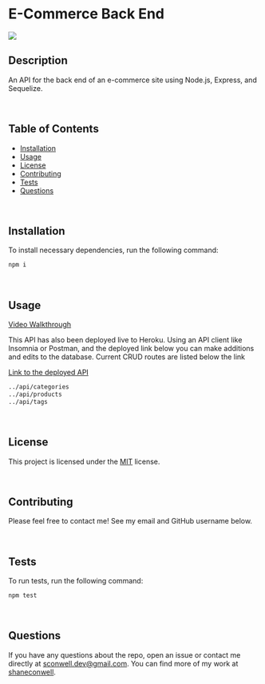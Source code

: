 # E-Commerce Back End

  <a href="https://opensource.org/licenses/MIT" alt="License">
        <img src="https://img.shields.io/badge/license-MIT-brightgreen" /></a>
  
  ## Description
  An API for the back end of an e-commerce site using Node.js, Express, and Sequelize. 

<br>

  ## Table of Contents
  - [Installation](#installation)
  - [Usage](#usage)
  - [License](#license)
  - [Contributing](#Contributing)
  - [Tests](Test)
  - [Questions](Questions)

<br>

  ## Installation
  To install necessary dependencies, run the following command:
   ``` md
   npm i
   ```
<br>

  ## Usage

 [Video Walkthrough](https://drive.google.com/file/d/1UmmJU1IszfrZW4leBzGfueCl6zpabhBU/view)

This API has also been deployed live to Heroku. Using an API client like Insomnia  or Postman, and the deployed link below you can make additions and edits to the database. Current CRUD routes are listed below the link

 [Link to the deployed API](https://sheltered-springs-35954.herokuapp.com/)

```md
../api/categories
../api/products
../api/tags
```
</br>

  ## License
  This project is licensed under the [MIT](https://opensource.org/licenses/MIT) license.

<br>

  ## Contributing
  Please feel free to contact me! See my email and GitHub username below.

<br>

  ## Tests
  To run tests, run the following command:

  ``` md
  npm test
  ```
<br>

  ## Questions
  If you have any questions about the repo, open an issue or contact me directly at <sconwell.dev@gmail.com>. You can find more of my work at [shaneconwell](https://github.com/shaneconwell).

  
